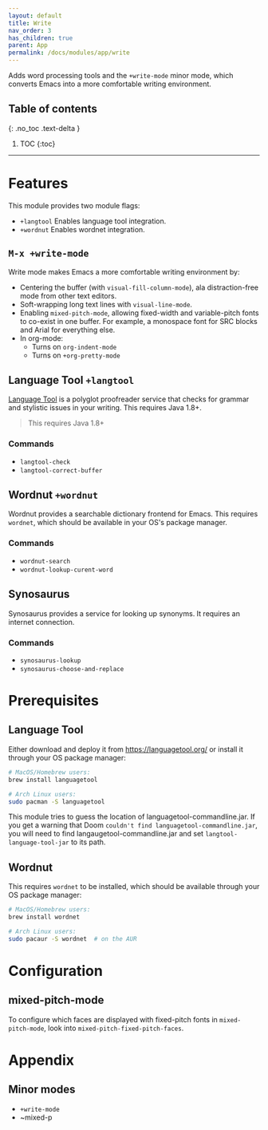 ```yaml
---
layout: default
title: Write
nav_order: 3
has_children: true
parent: App
permalink: /docs/modules/app/write
---
```


Adds word processing tools and the `+write-mode` minor mode, which
converts Emacs into a more comfortable writing environment.

## Table of contents
{: .no_toc .text-delta }

1. TOC
{:toc}

---

# Features

This module provides two module flags:

  - `+langtool` Enables language tool integration.
  - `+wordnut` Enables wordnet integration.

## `M-x +write-mode`

Write mode makes Emacs a more comfortable writing environment by:

  - Centering the buffer (with `visual-fill-column-mode`), ala
    distraction-free mode from other text editors.
  - Soft-wrapping long text lines with `visual-line-mode`.
  - Enabling `mixed-pitch-mode`, allowing fixed-width and variable-pitch
    fonts to co-exist in one buffer. For example, a monospace font for
    SRC blocks and Arial for everything else.
  - In org-mode:
      - Turns on `org-indent-mode`
      - Turns on `+org-pretty-mode`

## Language Tool `+langtool`

[Language Tool](https://www.languagetool.org/) is a polyglot proofreader
service that checks for grammar and stylistic issues in your writing.
This requires Java 1.8+.

> This requires Java 1.8+

### Commands

  - `langtool-check`
  - `langtool-correct-buffer`

## Wordnut `+wordnut`

Wordnut provides a searchable dictionary frontend for Emacs. This
requires `wordnet`, which should be available in your OS's package
manager.

### Commands

  - `wordnut-search`
  - `wordnut-lookup-curent-word`

## Synosaurus

Synosaurus provides a service for looking up synonyms. It requires an
internet connection.

### Commands

  - `synosaurus-lookup`
  - `synosaurus-choose-and-replace`

# Prerequisites

## Language Tool

Either download and deploy it from <https://languagetool.org/> or
install it through your OS package manager:

``` bash
# MacOS/Homebrew users:
brew install languagetool

# Arch Linux users:
sudo pacman -S languagetool
```

This module tries to guess the location of languagetool-commandline.jar.
If you get a warning that Doom `couldn't find
languagetool-commandline.jar`, you will need to find
langaugetool-commandline.jar and set `langtool-language-tool-jar` to its
path.

## Wordnut

This requires `wordnet` to be installed, which should be available
through your OS package manager:

``` bash
# MacOS/Homebrew users:
brew install wordnet

# Arch Linux users:
sudo pacaur -S wordnet  # on the AUR
```

# Configuration

## mixed-pitch-mode

To configure which faces are displayed with fixed-pitch fonts in
`mixed-pitch-mode`, look into `mixed-pitch-fixed-pitch-faces`.

# Appendix

## Minor modes

  - `+write-mode`
  - \~mixed-p
